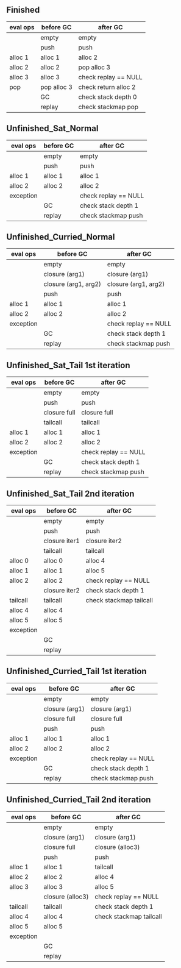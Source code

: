 ## Finished

| eval ops | before GC   | after GC             |
| -------- | ----------- | -------------------- |
|          | empty       | empty                |
|          | push        | push                 |
| alloc 1  | alloc 1     | alloc 2              |
| alloc 2  | alloc 2     | pop alloc 3          |
| alloc 3  | alloc 3     | check replay == NULL |
| pop      | pop alloc 3 | check return alloc 2 |
|          | GC          | check stack depth 0  |
|          | replay      | check stackmap pop   |

## Unfinished_Sat_Normal

| eval ops  | before GC | after GC             |
| --------- | --------- | -------------------- |
|           | empty     | empty                |
|           | push      | push                 |
| alloc 1   | alloc 1   | alloc 1              |
| alloc 2   | alloc 2   | alloc 2              |
| exception |           | check replay == NULL |
|           | GC        | check stack depth 1  |
|           | replay    | check stackmap push  |

## Unfinished_Curried_Normal

| eval ops  | before GC            | after GC             |
| --------- | -------------------- | -------------------- |
|           | empty                | empty                |
|           | closure (arg1)       | closure (arg1)       |
|           | closure (arg1, arg2) | closure (arg1, arg2) |
|           | push                 | push                 |
| alloc 1   | alloc 1              | alloc 1              |
| alloc 2   | alloc 2              | alloc 2              |
| exception |                      | check replay == NULL |
|           | GC                   | check stack depth 1  |
|           | replay               | check stackmap push  |

## Unfinished_Sat_Tail 1st iteration

| eval ops  | before GC    | after GC             |
| --------- | ------------ | -------------------- |
|           | empty        | empty                |
|           | push         | push                 |
|           | closure full | closure full         |
|           | tailcall     | tailcall             |
| alloc 1   | alloc 1      | alloc 1              |
| alloc 2   | alloc 2      | alloc 2              |
| exception |              | check replay == NULL |
|           | GC           | check stack depth 1  |
|           | replay       | check stackmap push  |

## Unfinished_Sat_Tail 2nd iteration

| eval ops  | before GC     | after GC                |
| --------- | ------------- | ----------------------- |
|           | empty         | empty                   |
|           | push          | push                    |
|           | closure iter1 | closure iter2           |
|           | tailcall      | tailcall                |
| alloc 0   | alloc 0       | alloc 4                 |
| alloc 1   | alloc 1       | alloc 5                 |
| alloc 2   | alloc 2       | check replay == NULL    |
|           | closure iter2 | check stack depth 1     |
| tailcall  | tailcall      | check stackmap tailcall |
| alloc 4   | alloc 4       |
| alloc 5   | alloc 5       |
| exception |
|           | GC            |
|           | replay        |

## Unfinished_Curried_Tail 1st iteration

| eval ops  | before GC      | after GC             |
| --------- | -------------- | -------------------- |
|           | empty          | empty                |
|           | closure (arg1) | closure (arg1)       |
|           | closure full   | closure full         |
|           | push           | push                 |
| alloc 1   | alloc 1        | alloc 1              |
| alloc 2   | alloc 2        | alloc 2              |
| exception |                | check replay == NULL |
|           | GC             | check stack depth 1  |
|           | replay         | check stackmap push  |

## Unfinished_Curried_Tail 2nd iteration

| eval ops  | before GC        | after GC                |
| --------- | ---------------- | ----------------------- |
|           | empty            | empty                   |
|           | closure (arg1)   | closure (arg1)          |
|           | closure full     | closure (alloc3)        |
|           | push             | push                    |
| alloc 1   | alloc 1          | tailcall                |
| alloc 2   | alloc 2          | alloc 4                 |
| alloc 3   | alloc 3          | alloc 5                 |
|           | closure (alloc3) | check replay == NULL    |
| tailcall  | tailcall         | check stack depth 1     |
| alloc 4   | alloc 4          | check stackmap tailcall |
| alloc 5   | alloc 5          |
| exception |
|           | GC               |
|           | replay           |
